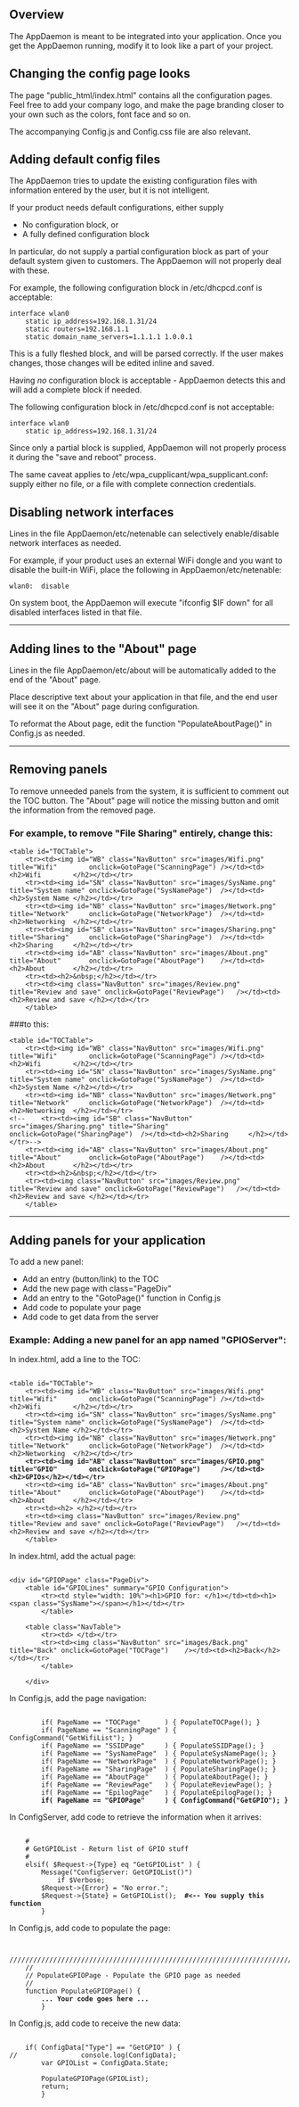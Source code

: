 ## Overview

The AppDaemon is meant to be integrated into your application. Once you get the AppDaemon running, 
modify it to look like a part of your project.

## Changing the config page looks

The page "public_html/index.html" contains all the configuration pages. Feel free to add your
company logo, and make the page branding closer to your own such as the colors, font face
and so on.

The accompanying Config.js and Config.css file are also relevant.

## Adding default config files

The AppDaemon tries to update the existing configuration files with information entered by the user,
but it is not intelligent.

If your product needs default configurations, either supply
- No configuration block, or
- A fully defined configuration block

In particular, do not supply a partial configuration block as part of your default system given to
customers. The AppDaemon will not properly deal with these.

For example, the following configuration block in /etc/dhcpcd.conf is acceptable:

````
interface wlan0
    static ip_address=192.168.1.31/24
    static routers=192.168.1.1
    static domain_name_servers=1.1.1.1 1.0.0.1
````

This is a fully fleshed block, and will be parsed correctly. If the user makes changes, those changes
will be edited inline and saved.

Having *no* configuration block is acceptable - AppDaemon detects this and will add a complete block if
needed.

The following configuration block in /etc/dhcpcd.conf is not acceptable:

````
interface wlan0
    static ip_address=192.168.1.31/24
````

Since only a partial block is supplied, AppDaemon will not properly process it during the "save and reboot"
process.

The same caveat applies to /etc/wpa_cupplicant/wpa_supplicant.conf: supply either no file, or a file with
complete connection credentials.

## Disabling network interfaces

Lines in the file AppDaemon/etc/netenable can selectively enable/disable network interfaces as needed.

For example, if your product uses an external WiFi dongle and you want to disable the built-in WiFi,
place the following in AppDaemon/etc/netenable:

```
wlan0:  disable
```

On system boot, the AppDaemon will execute "ifconfig $IF down" for all disabled interfaces listed in
that file.

---
## Adding lines to the "About" page

Lines in the file AppDaemon/etc/about will be automatically added to the end of the "About" page.

Place descriptive text about your application in that file, and the end user will see it on the
"About" page during configuration.

To reformat the About page, edit the function "PopulateAboutPage()" in Config.js as needed.

---
## Removing panels

To remove unneeded panels from the system, it is sufficient to comment out the TOC button.
The "About" page will notice the missing button and omit the information from the removed page.

### For example, to remove "File Sharing" entirely, change this:

```
<table id="TOCTable">
    <tr><td><img id="WB" class="NavButton" src="images/Wifi.png"    title="Wifi"        onclick=GotoPage("ScanningPage") /></td><td><h2>Wifi        </h2></td></tr>
    <tr><td><img id="SN" class="NavButton" src="images/SysName.png" title="System name" onclick=GotoPage("SysNamePage")  /></td><td><h2>System Name </h2></td></tr>
    <tr><td><img id="NB" class="NavButton" src="images/Network.png" title="Network"     onclick=GotoPage("NetworkPage")  /></td><td><h2>Networking  </h2></td></tr>
    <tr><td><img id="SB" class="NavButton" src="images/Sharing.png" title="Sharing"     onclick=GotoPage("SharingPage")  /></td><td><h2>Sharing     </h2></td></tr>
    <tr><td><img id="AB" class="NavButton" src="images/About.png"   title="About"       onclick=GotoPage("AboutPage")    /></td><td><h2>About       </h2></td></tr>
    <tr><td><h2>&nbsp;</h2></td></tr>
    <tr><td><img class="NavButton" src="images/Review.png"  title="Review and save" onclick=GotoPage("ReviewPage")   /></td><td><h2>Review and save </h2></td></tr>
    </table>
```

###to this:

```
<table id="TOCTable">
    <tr><td><img id="WB" class="NavButton" src="images/Wifi.png"    title="Wifi"        onclick=GotoPage("ScanningPage") /></td><td><h2>Wifi        </h2></td></tr>
    <tr><td><img id="SN" class="NavButton" src="images/SysName.png" title="System name" onclick=GotoPage("SysNamePage")  /></td><td><h2>System Name </h2></td></tr>
    <tr><td><img id="NB" class="NavButton" src="images/Network.png" title="Network"     onclick=GotoPage("NetworkPage")  /></td><td><h2>Networking  </h2></td></tr>
<!--    <tr><td><img id="SB" class="NavButton" src="images/Sharing.png" title="Sharing"     onclick=GotoPage("SharingPage")  /></td><td><h2>Sharing     </h2></td></tr>-->
    <tr><td><img id="AB" class="NavButton" src="images/About.png"   title="About"       onclick=GotoPage("AboutPage")    /></td><td><h2>About       </h2></td></tr>
    <tr><td><h2>&nbsp;</h2></td></tr>
    <tr><td><img class="NavButton" src="images/Review.png"  title="Review and save" onclick=GotoPage("ReviewPage")   /></td><td><h2>Review and save </h2></td></tr>
    </table>
```

---
## Adding panels for your application

To add a new panel:
- Add an entry (button/link) to the TOC
- Add the new page with class="PageDiv"
- Add an entry to the "GotoPage()" function in Config.js
- Add code to populate your page
- Add code to get data from the server

### Example: Adding a new panel for an app named "GPIOServer":

In index.html, add a line to the TOC:

<pre><code>
&lt;table id="TOCTable"&gt;
    &lt;tr&gt;&lt;td&gt;&lt;img id="WB" class="NavButton" src="images/Wifi.png"    title="Wifi"        onclick=GotoPage("ScanningPage") /&gt;&lt;/td&gt;&lt;td&gt;&lt;h2&gt;Wifi        &lt;/h2&gt;&lt;/td&gt;&lt;/tr&gt;
    &lt;tr&gt;&lt;td&gt;&lt;img id="SN" class="NavButton" src="images/SysName.png" title="System name" onclick=GotoPage("SysNamePage")  /&gt;&lt;/td&gt;&lt;td&gt;&lt;h2&gt;System Name &lt;/h2&gt;&lt;/td&gt;&lt;/tr&gt;
    &lt;tr&gt;&lt;td&gt;&lt;img id="NB" class="NavButton" src="images/Network.png" title="Network"     onclick=GotoPage("NetworkPage")  /&gt;&lt;/td&gt;&lt;td&gt;&lt;h2&gt;Networking  &lt;/h2&gt;&lt;/td&gt;&lt;/tr&gt;
<b>    &lt;tr&gt;&lt;td&gt;&lt;img id="AB" class="NavButton" src="images/GPIO.png"    title="GPIO"        onclick=GotoPage("GPIOPage")     /&gt;&lt;/td&gt;&lt;td&gt;&lt;h2&gt;GPIOs&lt;/h2&gt;&lt;/td&gt;&lt;/tr&gt;</b>
    &lt;tr&gt;&lt;td&gt;&lt;img id="AB" class="NavButton" src="images/About.png"   title="About"       onclick=GotoPage("AboutPage")    /&gt;&lt;/td&gt;&lt;td&gt;&lt;h2&gt;About       &lt;/h2&gt;&lt;/td&gt;&lt;/tr&gt;
    &lt;tr&gt;&lt;td&gt;&lt;h2&gt;&nbsp;&lt;/h2&gt;&lt;/td&gt;&lt;/tr&gt;
    &lt;tr&gt;&lt;td&gt;&lt;img class="NavButton" src="images/Review.png"  title="Review and save" onclick=GotoPage("ReviewPage")   /&gt;&lt;/td&gt;&lt;td&gt;&lt;h2&gt;Review and save &lt;/h2&gt;&lt;/td&gt;&lt;/tr&gt;
    &lt;/table&gt;
</code></pre>


In index.html, add the actual page:

<pre><code>
&lt;div id="GPIOPage" class="PageDiv"&gt;
    &lt;table id="GPIOLines" summary="GPIO Configuration"&gt;
        &lt;tr&gt;&lt;td style="width: 10%"&gt;&lt;h1&gt;GPIO for:&nbsp;&lt;/h1&gt;&lt;/td&gt;&lt;td&gt;&lt;h1&gt;&lt;span class="SysName"&gt;&lt;/span&gt;&lt;/h1&gt;&lt;/td&gt;&lt;/tr&gt;
        &lt;/table&gt;

    &lt;table class="NavTable"&gt;
        &lt;tr&gt;&lt;td&gt;&nbsp;&lt;/td&gt;&lt;/tr&gt;
        &lt;tr&gt;&lt;td&gt;&lt;img class="NavButton" src="images/Back.png" title="Back" onclick=GotoPage("TOCPage")    /&gt;&lt;/td&gt;&lt;td&gt;&lt;h2&gt;Back&lt;/h2&gt;&lt;/td&gt;&lt;/tr&gt;
        &lt;/table&gt;

    &lt;/div&gt;
</code></pre>

In Config.js, add the page navigation:

<pre><code>
        if( PageName == "TOCPage"      ) { PopulateTOCPage(); }
        if( PageName == "ScanningPage" ) { ConfigCommand("GetWifiList"); }
        if( PageName == "SSIDPage"     ) { PopulateSSIDPage(); }
        if( PageName == "SysNamePage"  ) { PopulateSysNamePage(); }
        if( PageName == "NetworkPage"  ) { PopulateNetworkPage(); }
        if( PageName == "SharingPage"  ) { PopulateSharingPage(); }
        if( PageName == "AboutPage"    ) { PopulateAboutPage(); }
        if( PageName == "ReviewPage"   ) { PopulateReviewPage(); }
        if( PageName == "EpilogPage"   ) { PopulateEpilogPage(); }
<b>        if( PageName == "GPIOPage"     ) { ConfigCommand("GetGPIO"); }</b>
</code></pre>

In ConfigServer, add code to retrieve the information when it arrives:

<pre><code>
    #
    # GetGPIOList - Return list of GPIO stuff
    #
    elsif( $Request->{Type} eq "GetGPIOList" ) {
        Message("ConfigServer: GetGPIOList()")
            if $Verbose;
        $Request->{Error} = "No error.";
        $Request->{State} = GetGPIOList();  <b>#&lt;-- You supply this function</b>
        }
</code></pre>

In Config.js, add code to populate the page:

<pre><code>
    ////////////////////////////////////////////////////////////////////////////////////////////////////////////////////
    //
    // PopulateGPIOPage - Populate the GPIO page as needed
    //
    function PopulateGPIOPage() {
        <b>... Your code goes here ...</b>
        }
</code></pre>

In Config.js, add code to receive the new data:

<pre><code>
    if( ConfigData["Type"] == "GetGPIO" ) {
//                console.log(ConfigData);
        var GPIOList = ConfigData.State;

        PopulateGPIOPage(GPIOList);
        return;
        }
</code></pre>
